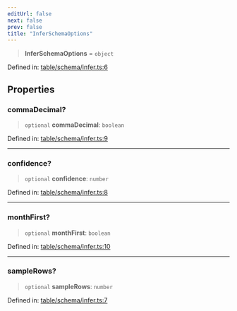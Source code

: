 ```yaml
---
editUrl: false
next: false
prev: false
title: "InferSchemaOptions"
---
```


> **InferSchemaOptions** = `object`

Defined in: [table/schema/infer.ts:6](https://github.com/datisthq/dpkit/blob/7a3ebb9422265a09d2e84e0952d10e0101139f80/table/schema/infer.ts#L6)

## Properties

### commaDecimal?

> `optional` **commaDecimal**: `boolean`

Defined in: [table/schema/infer.ts:9](https://github.com/datisthq/dpkit/blob/7a3ebb9422265a09d2e84e0952d10e0101139f80/table/schema/infer.ts#L9)

***

### confidence?

> `optional` **confidence**: `number`

Defined in: [table/schema/infer.ts:8](https://github.com/datisthq/dpkit/blob/7a3ebb9422265a09d2e84e0952d10e0101139f80/table/schema/infer.ts#L8)

***

### monthFirst?

> `optional` **monthFirst**: `boolean`

Defined in: [table/schema/infer.ts:10](https://github.com/datisthq/dpkit/blob/7a3ebb9422265a09d2e84e0952d10e0101139f80/table/schema/infer.ts#L10)

***

### sampleRows?

> `optional` **sampleRows**: `number`

Defined in: [table/schema/infer.ts:7](https://github.com/datisthq/dpkit/blob/7a3ebb9422265a09d2e84e0952d10e0101139f80/table/schema/infer.ts#L7)
